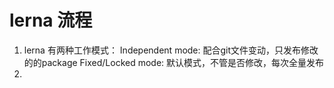 # lerna 流程

1. lerna 有两种工作模式：
   Independent mode: 配合git文件变动，只发布修改的的package
   Fixed/Locked mode: 默认模式，不管是否修改，每次全量发布
2.    
